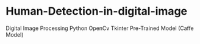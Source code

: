 # Human-Detection-in-digital-image
Digital Image Processing
Python
OpenCv 
Tkinter
Pre-Trained Model (Caffe Model)
